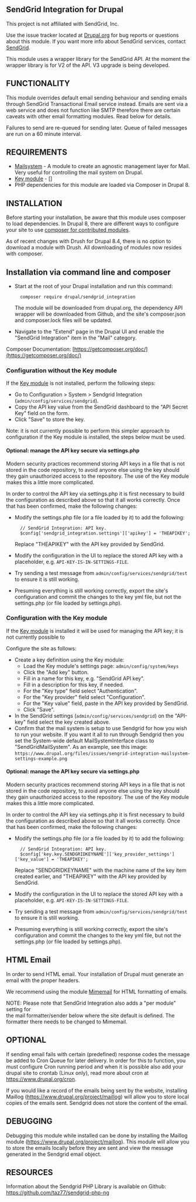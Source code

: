SendGrid Integration for Drupal
--------------------------------------------------------------------------------
This project is not affiliated with SendGrid, Inc.

Use the issue tracker located
at [Drupal.org](https://www.drupal.org/sendgrid_integration)
for bug reports or questions about this module. If you want more info about
SendGrid services, contact [SendGrid](https://sendgrid.com).

This module uses a wrapper library for the SendGrid API. At the moment the
wrapper library is for V2 of the API. V3 upgrade is being developed.

FUNCTIONALITY
--------------------------------------------------------------------------------
This module overrides default email sending behaviour and sending emails through
SendGrid Transactional Email service instead. Emails are sent via a web service
and does not function like SMTP therefore there are certain caveats with other
email formatting modules. Read below for details.

Failures to send are re-queued for sending later. Queue of failed messages are
run on a 60 minute interval.

REQUIREMENTS
--------------------------------------------------------------------------------

- [Mailsystem](https://www.drupal.org/project/mailsystem) - A module to create
  an agnostic management layer for Mail. Very useful for controlling the mail
  system on Drupal.
- [Key module](https://www.drupal.org/project/key) - []
- PHP dependencies for this module are loaded via Composer in Drupal 8.

INSTALLATION
--------------------------------------------------------------------------------
Before starting your installation, be aware that this module uses composer to
load dependencies. In Drupal 8, there are different ways to configure your site
to
use [composer for contributed modules](https://www.drupal.org/node/2718229#managing-contributed).

As of recent changes with Drush for Drupal 8.4, there is no option to download
a module with Drush. All downloading of modules now resides with composer.

## Installation via command line and composer

- Start at the root of your Drupal installation and run this command:

        composer require drupal/sendgrid_integration

  The module will be downloaded from drupal.org, the dependency API wrapper will
  be downloaded from Github, and the site's composer.json and composer.lock
  files will be updated.
- Navigate to the "Extend" page in the Drupal UI and enable the "SendGrid
  Integration" item in the "Mail" category.

Composer
Documentation: [https://getcomposer.org/doc/](https://getcomposer.org/doc/)

### Configuration without the Key module

If the [Key module](https://www.drupal.org/project/key) is not installed,
perform the following steps:

- Go to Configuration > System > Sendgrid Integration
  (`admin/config/services/sendgrid`).
- Copy the API key value from the SendGrid dashboard to the "API Secret Key"
  field on the form.
- Click "Save" to store the key.

Note: it is not currently possible to perform this simpler approach to
configuration if the Key module is installed, the steps below must be used.

#### Optional: manage the API key secure via settings.php

Modern security practices recommend storing API keys in a file that is not
stored in the code repository, to avoid anyone else using the key should they
gain unauthorized access to the repository. The use of the Key module makes this
a little more complicated.

In order to control the API key via settings.php it is first necessary to build
the configuration as described above so that it all works correctly. Once that
has been confirmed, make the following changes:

- Modify the settings.php file (or a file loaded by it) to add the following:

        // SendGrid Integration: API key.
        $config['sendgrid_integration.settings']['apikey'] = 'THEAPIKEY';

  Replace "THEAPIKEY" with the API key provided by SendGrid.
- Modify the configuration in the UI to replace the stored API key with a
  placeholder, e.g. `API-KEY-IS-IN-SETTINGS-FILE`.
- Try sending a test message from `admin/config/services/sendgrid/test` to
  ensure it is still working.
- Presuming everything is still working correctly, export the site's
  configuration and commit the changes to the key yml file, but not the
  settings.php (or file loaded by settings.php).

### Configuration with the Key module

If the [Key module](https://www.drupal.org/project/key) is installed it will be
used for managing the API key; it is not currently possible to

Configure the site as follows:

- Create a key definition using the Key module:
    - Load the Key module's settings page: `admin/config/system/keys`
    - Click the "Add key" button.
    - Fill in a name for this key, e.g. "SendGrid API key".
    - Fill in a description for this key, if needed.
    - For the "Key type" field select "Authentication".
    - For the "Key provider" field select "Configuration".
    - For the "Key value" field, paste in the API key provided by SendGrid.
    - Click "Save".
- In the SendGrid settings (`admin/config/services/sendgrid`) on the "API-key"
  field select the key created above.
- Confirm that the mail system is setup to use Sendgrid for how you wish to run
  your website. If you want it all to run through Sendgrid then you set the
  System-wide default MailSystemInterface class to "SendGridMailSystem". As an
  example, see this image:
  `https://www.drupal.org/files/issues/sengrid-integration-mailsystem-settings-example.png`

#### Optional: manage the API key secure via settings.php

Modern security practices recommend storing API keys in a file that is not
stored in the code repository, to avoid anyone else using the key should they
gain unauthorized access to the repository. The use of the Key module makes this
a little more complicated.

In order to control the API key via settings.php it is first necessary to build
the configuration as described above so that it all works correctly. Once that
has been confirmed, make the following changes:

- Modify the settings.php file (or a file loaded by it) to add the following:

        // SendGrid Integration: API key.
        $config['key.key.SENDGRIDKEYNAME']['key_provider_settings']['key_value'] = 'THEAPIKEY';

  Replace "SENDGRIDKEYNAME" with the machine name of the key item created
  earlier, and "THEAPIKEY" with the API key provided by SendGrid.
- Modify the configuration in the UI to replace the stored API key with a
  placeholder, e.g. `API-KEY-IS-IN-SETTINGS-FILE`.
- Try sending a test message from `admin/config/services/sendgrid/test` to
  ensure it is still working.
- Presuming everything is still working correctly, export the site's
  configuration and commit the changes to the key yml file, but not the
  settings.php (or file loaded by settings.php).

HTML Email
--------------------------------------------------------------------------------
In order to send HTML email. Your installation of Drupal must generate an email
with the proper headers.

We recommend using the
module [Mimemail](https://www.drupal.org/project/mimemail)
for HTML formatting of emails.

NOTE: Please note that SendGrid Integration also adds a "per module" setting
for\
the mail formatter/sender below where the site default is defined. The formatter
there needs to be changed to Mimemail.

OPTIONAL
--------------------------------------------------------------------------------
If sending email fails with certain (predefined) response codes the message be
added to Cron Queue for later delivery. In order for this to function, you must
configure Cron running period and when it is possible also add your drupal site
to crontab (Linux only), read more about cron at https://www.drupal.org/cron.

If you would like a record of the emails being sent by the website, installing
Maillog (https://www.drupal.org/project/maillog) will allow you to store local
copies of the emails sent. Sendgrid does not store the content of the email.


DEBUGGING
--------------------------------------------------------------------------------
Debugging this module while installed can be done by installing the Maillog
module (https://www.drupal.org/project/maillog). This module will allow you to
store the emails locally before they are sent and view the message generated
in the Sendgrid email object.

RESOURCES
--------------------------------------------------------------------------------
Information about the Sendgrid PHP Library is available on Github:
https://github.com/taz77/sendgrid-php-ng
